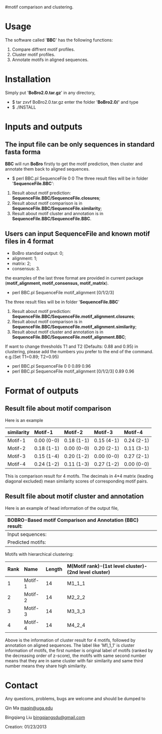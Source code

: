#motif comparison and clustering.

# Usage #
The software called '**BBC**' has the following functions:
  1. Compare diffrent motif profiles.
  1. Cluster motif profiles.
  1. Annotate motifs in aligned sequences.

# Installation #
Simply put '**BoBro2.0.tar.gz**' in any directory,
  * $ tar zxvf BoBro2.0.tar.gz
enter the folder '**BoBro2.0/**' and type
  * $ ./INSTALL

# Inputs and outputs #
## The input file can be only sequences in standard **fasta** forma ##
**BBC** will run **BoBro** firstly to get the motif prediction, then cluster and annotate them back to aligned sequences.
  * $ perl BBC.pl SequenceFile 0 0
The three result files will be in folder '**SequenceFile.BBC**':
  1. Result about motif prediction: **SequenceFile.BBC/SequenceFile.closures**;
  1. Result about motif comparison is in **SequenceFile.BBC/SequenceFile.similarity**;
  1. Result about motif cluster and annotation is in **SequenceFile.BBC/SequenceFile.BBC**.

## Users can input SequenceFile and known motif files in 4 format ##
  * BoBro standard output: 0;
  * alignment: 1;
  * matrix: 2;
  * consensus: 3.

the examples of the last three format are provided in current package (**motif\_alignment, motif\_consensus, motif\_matrix**).

  * perl BBC.pl SequenceFile motif\_alignment [0/1/2/3]


The three result files will be in folder '**SequenceFile.BBC**'
  1. Result about motif prediction: **SequenceFile.BBC/SequenceFile.motif\_alignment.closures**;
  1. Result about motif comparison is in **SequenceFile.BBC/SequenceFile.motif\_alignment.similarity**;
  1. Result about motif cluster and annotation is in **SequenceFile.BBC/SequenceFile.motif\_alignment.BBC**;

If want to change thresholds T1 and T2 (Defaults: 0.88 and 0.95) in clustering, please add the numbers you prefer to the end of the command. e.g.(Set T1=0.89; T2=0.95)

  * perl BBC.pl SequenceFile 0 0 0.89 0.96
  * perl BBC.pl SequenceFile motif\_alignment [0/1/2/3] 0.89 0.96



# Format of outputs #
## Result file about motif comparison ##
Here is an example

| similarity|Motif-1| Motif-2| Motif-3| Motif-4|
|:----------|:------|:-------|:-------|:-------|
| Motif-1| 0.00 (0-0)|0.18 (1-1)|0.15 (4-1)|0.24 (2-1) |
| Motif-2| 0.18 (1-1)|0.00 (0-0)|0.20 (2-1)|0.11 (3-1) |
| Motif-3| 0.15 (1-4)|0.20 (1-2)|0.00 (0-0)|0.27 (2-1) |
| Motif-4| 0.24 (1-2)|0.11 (1-3)|0.27 (1-2)|0.00 (0-0) |

This is comparison result for 4 motifs. The decimals in 4\*4 matrix (leading diagonal excluded) mean similarity scores of corresponding motif pairs.

## Result file about motif cluster and annotation ##
Here is an example of head information of the output file,


|BOBRO-Based motif Comparison and Annotation (BBC) result:|
|:--------------------------------------------------------|
|Input sequences:|        data.fasta;|
|Predicted motifs:|       data.fasta.closures;|

Motifs with hierarchical clustering:

|Rank|    Name|    Length|  M(Motif rank)-(1st level cluster)-(2nd level cluster)|
|:---|:-------|:---------|:------------------------------------------------------|
|1 |       Motif-1| 14 |     M1\_1\_1|
|2 |       Motif-2| 14 |     M2\_2\_2|
|3 |       Motif-3| 14 |     M3\_3\_3|
|4 |       Motif-4| 14 |     M4\_2\_4|

Above is the information of cluster result for 4 motifs, followed by annotation on aligned sequences.
The label like 'M1\_1\_1' is cluster information of motifs, the first number is original label of motifs (ranked by the decreasing order of z-score), the motifs with same second number means that they are in same cluster with fair similarity and same third number means they share high similarity.


# Contact #
Any questions, problems, bugs are welcome and should be dumped to

Qin Ma <maqin@uga.edu>

Bingqiang Liu <bingqiangsdu@gmail.com>

Creation: 01/23/2013